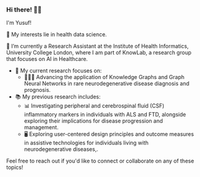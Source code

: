 ### Hi there! 👋🏾
I'm Yusuf!

🧐 My interests lie in health data science.
 
🔭 I’m currently a Research Assistant at the Institute of Health Informatics, University College London, where I am part of KnowLab, a research group that focuses on AI in Healthcare.

- 🔬 My current research focuses on:
   - 👨🏾‍💻 Advancing the application of Knowledge Graphs and Graph Neural Networks in rare neurodegenerative disease diagnosis and prognosis.
- 📚 My previous research includes:
   -  📊 Investigating peripheral and cerebrospinal fluid (CSF) inflammatory markers in individuals with ALS and FTD, alongside exploring their implications for disease progression and management.
   -  🖥️ Exploring user-centered design principles and outcome measures in assistive technologies for individuals living with neurodegenerative diseases,.

Feel free to reach out if you'd like to connect or collaborate on any of these topics!

